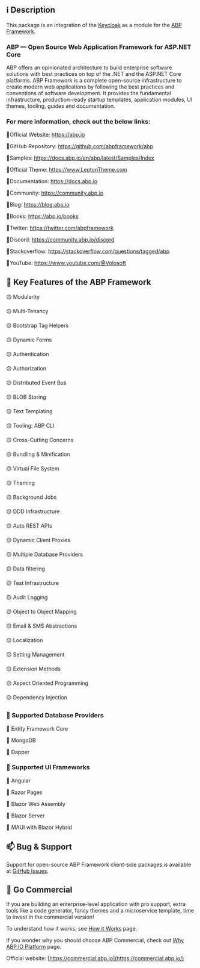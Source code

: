 ## ℹ️ Description
This package is an integration of the [Keycloak](https://www.keycloak.org) as a module for the [ABP Framework](https://abp.io).

### ABP — Open Source Web Application Framework for ASP.NET Core
ABP offers an opinionated architecture to build enterprise software solutions with best practices on top of the .NET and the ASP.NET Core platforms. ABP Framework is a complete open-source infrastructure to create modern web applications by following the best practices and conventions of software development. It provides the fundamental infrastructure, production-ready startup templates, application modules, UI themes, tooling, guides and documentation. 


### For more information, check out the below links: 

🔗Official Website: https://abp.io

🔗GitHub Repository: https://github.com/abpframework/abp

🔗Samples: https://docs.abp.io/en/abp/latest/Samples/Index

🔗Official Theme: https://www.LeptonTheme.com

🔗Documentation: https://docs.abp.io

🔗Community: https://community.abp.io

🔗Blog: https://blog.abp.io

🔗Books: https://abp.io/books

🔗Twitter: https://twitter.com/abpframework

🔗Discord: https://community.abp.io/discord

🔗Stackoverflow: https://stackoverflow.com/questions/tagged/abp

🔗YouTube: https://www.youtube.com/@Volosoft


## 🚀 Key Features of the ABP Framework

🟡 Modularity

🟡 Multi-Tenancy

🟡 Bootstrap Tag Helpers

🟡 Dynamic Forms

🟡 Authentication

🟡 Authorization

🟡 Distributed Event Bus

🟡 BLOB Storing

🟡 Text Templating

🟡 Tooling: ABP CLI

🟡 Cross-Cutting Concerns

🟡 Bundling & Minification

🟡 Virtual File System

🟡 Theming

🟡 Background Jobs

🟡 DDD Infrastructure

🟡 Auto REST APIs

🟡 Dynamic Client Proxies

🟡 Multiple Database Providers

🟡 Data filtering

🟡 Test Infrastructure

🟡 Audit Logging

🟡 Object to Object Mapping

🟡 Email & SMS Abstractions

🟡 Localization

🟡 Setting Management

🟡 Extension Methods

🟡 Aspect Oriented Programming

🟡 Dependency Injection


### 📘 Supported Database Providers

🔵 Entity Framework Core

🔵 MongoDB

🔵 Dapper


### 🎴 Supported UI Frameworks

🔵 Angular

🔵 Razor Pages

🔵 Blazor Web Assembly

🔵 Blazor Server

🔵 MAUI with Blazor Hybrid


## 📫 Bug & Support

Support for open-source ABP Framework client-side packages is available at [GitHub Issues](https://github.com/abpframework/abp/issues).


##  🏦 Go Commercial 

If you are building an enterprise-level application with pro support, extra tools like a code generator, fancy themes and a microservice template, time to invest in the commercial version! 

To understand how it works, see [How it Works]( https://commercial.abp.io/how-it-works) page.

If you wonder why you should choose ABP Commercial, check out [Why ABP.IO Platform](https://docs.abp.io/en/commercial/latest/why-abp-io-platform) page.

Official website:  [https://commercial.abp.io](https://commercial.abp.io/)
